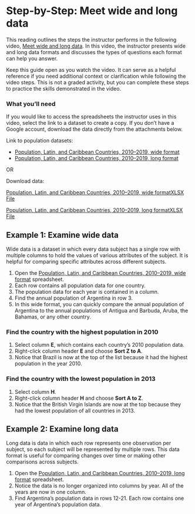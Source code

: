 # Step-by-Step: Meet wide and long data

This reading outlines the steps the instructor performs in the following video, [Meet wide and long data](https://www.coursera.org/learn/data-preparation/lecture/IbvwD/meet-wide-and-long-data). In this video, the instructor presents wide and long data formats and discusses the types of questions each format can help you answer.

Keep this guide open as you watch the video. It can serve as a helpful reference if you need additional context or clarification while following the video steps. This is not a graded activity, but you can complete these steps to practice the skills demonstrated in the video.

### **What you’ll need**

If you would like to access the spreadsheets the instructor uses in this video, select the link to a dataset to create a copy. If you don’t have a Google account, download the data directly from the attachments below.

Link to population datasets:

* [Population, Latin, and Caribbean Countries, 2010–2019, wide format](https://docs.google.com/spreadsheets/d/1aOcGeD7_8NvtEcVj2LD_79DaG2lwXrJC/template/preview#gid=2129150126)
* [Population, Latin, and Caribbean Countries, 2010–2019, long format](https://docs.google.com/spreadsheets/d/1NYjSNhjISWa6GUVlBifkPKStbrRzCot12BTYLo5kpqc/template/preview?resourcekey=0-Pyk5PUaVE1gYzlQtMiiHNQ#gid=932264330)

OR

Download data:

[Population, Latin, and Caribbean Countries, 2010–2019, wide formatXLSX File](https://d3c33hcgiwev3.cloudfront.net/MBhn3splQCKL8Lr2UTHRMg_3f9a14fdd3f947a2b978de8aee8804e1_Population-Latin-and-Caribbean-Countries-2010-2019-wide-format.xlsx?Expires=1719446400&Signature=cfqHGs97u2q1p~18vU-bVw24pZFCOB6lJrL-Q8M-9bfBOjsn~sIsWWlUIUu0zBhK9VV1K37GI89HpJb0zm1Rax821MueoCGhyyod-XU3-fjkqgGtJAAV~-5i2euavpVtJW1w0Q0Zyem~Q4Nu3U-3zEVzl7SP5KPYT8DPU7K1-BQ_&Key-Pair-Id=APKAJLTNE6QMUY6HBC5A)

[Population, Latin, and Caribbean Countries, 2010–2019, long formatXLSX File](https://d3c33hcgiwev3.cloudfront.net/pAsDEZsvSpSwJDegUqvaGQ_5f34ed78cdcd494b821e4d8b29fdf8e1_Population-Latin-and-Caribbean-Countries-2010-2019-long-format-.xlsx?Expires=1719446400&Signature=f-M2jEqsk4AmQAZW5XKLG4ZDzku3vd256koGV1v8pF6UMqZMO6k6rMAUfxuwDe6DfWrEm98FcTvKM1tPw6yO3vBf~QIRAP3j52jSBx5uoeZ-X6~AeUwrEqdEFyShO4jg6B6b2GXZ8pe~Oe4oobR5rBqaO-gvUfPdd~7QP3LHgUA_&Key-Pair-Id=APKAJLTNE6QMUY6HBC5A)

## Example 1: Examine wide data

Wide data is a dataset in which every data subject has a single row with multiple columns to hold the values of various attributes of the subject. It is helpful for comparing specific attributes across different subjects.

1. Open the [Population, Latin, and Caribbean Countries, 2010–2019, wide format](https://docs.google.com/spreadsheets/d/1ZlhSF9X-E-7LgIBXdEEgyw1Czm0dQvjJ/template/preview) spreadsheet.
2. Each row contains all population data for one country.
3. The population data for each year is contained in a column.
4. Find the annual population of Argentina in row 3.
5. In this wide format, you can quickly compare the annual population of Argentina to the annual populations of Antigua and Barbuda, Aruba, the Bahamas, or any other country.

### **Find the country with the highest population in 2010**

1. Select column **E**, which contains each country’s 2010 population data.
2. Right-click column header **E** and choose **Sort Z to A**.
3. Notice that Brazil is now at the top of the list because it had the highest population in the year 2010.

### **Find the country with the lowest population in 2013**

1. Select column **H**.
2. Right-click column header **H** and choose **Sort A to Z**.
3. Notice that the British Virgin Islands are now at the top because they had the lowest population of all countries in 2013.

## Example 2: Examine long data

Long data is data in which each row represents one observation per subject, so each subject will be represented by multiple rows. This data format is useful for comparing changes over time or making other comparisons across subjects.

1. Open the [Population, Latin, and Caribbean Countries, 2010–2019, long format](https://docs.google.com/spreadsheets/d/1NYjSNhjISWa6GUVlBifkPKStbrRzCot12BTYLo5kpqc/template/preview?pli=1&resourcekey=0-Pyk5PUaVE1gYzlQtMiiHNQ) spreadsheet.
2. Notice the data is no longer organized into columns by year. All of the years are now in one column.
3. Find Argentina’s population data in rows 12-21. Each row contains one year of Argentina’s population data.
